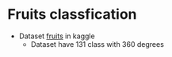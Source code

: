 # Fruits classfication
* Dataset [fruits](https://www.kaggle.com/moltean/fruits) in kaggle 
  - Dataset have 131 class with 360 degrees
